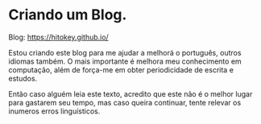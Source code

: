 # Criando um Blog.

Blog: <https://hitokey.github.io/>

Estou criando este blog para me ajudar a melhorá o português, outros idiomas também. O mais importante é melhora meu conhecimento em computação, além de força-me em obter periodicidade de escrita e estudos.

Então caso alguém leia este texto, acredito que este não é o melhor lugar para gastarem seu tempo, mas caso queira continuar, tente relevar os inumeros erros linguísticos. 

[comment]: <> (Caso tenha alguma sugestão, dúvida ou concelho poderá ser enviado para <pedro_like07@hotmail.com>.)
